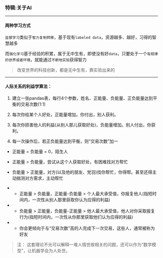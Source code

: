 ### 特辑:关于AI

___

#### 两种学习方式

`监督学习`类似于`智力复制转移`，基于现有`labeled data`，资源越多、越好，习得的智慧越多

而`强化学习`基于经验的积累，属于无中生有，即使没有好`data`，只要处于一个`有规律的世界或者环境`，就能通过`不断地实验`获得智力

> 改变世界的科技创新，都是无中生有，靠实验出来的

___


#### 人际关系的利益学算法：

1. 建立一张pandas表，每行4个参数，姓名、正能量、负能量、正负能量达到平衡的交易次数(1:1)

2. 每次你给某个人好处，正能量增加。你付出，别人获利。

3. 每次你损害他人的利益(从别人那儿获取好处)，负能量增加。别人付出，你获利。

4. 每一次操作后，若正负能量达到平衡，则“交易次数”加一


* 正能量 = 负能量 = 0，陌生人

* 正能量 > 负能量，尝试从这个人获取好处，有困难找对方帮忙

* 负能量 > 正能量，对方(以及他的朋友、党羽)找你帮忙，你得帮。甚至还得主动揣测对方需求，主动帮忙


* * 正能量 > 负能量，正能量-负能量 > 个人最大承受值，你报复他人(指短时间内，一次性从别人那里获取你认为应得的利益)

* * 负能量 > 正能量，负能量-正能量 > 他人最大承受值，他人对你采取报复行为(指短时间内，一次性从你那里获取他们认为应得的利益)

* * 你会更倾向于与“交易次数”高的人完成下一次交易，这些人，通常被称为好友


> 注： 这套理论不光可以解释一堆人情世故相关的问题，还可以作为“数学模型”，让机器学会为人处世。

